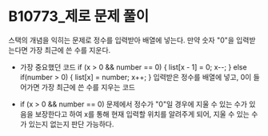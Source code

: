 # B10773_제로 문제 풀이
스택의 개념을 익히는 문제로 정수를 입력받아 배열에 넣는다. 
만약 숫자 "0"을 입력받는다면 가장 최근에 쓴 수를 지운다.

- 가장 중요했던 코드
if (x > 0 && number == 0)
{
    list[x - 1] = 0;
    x--;
}
else if(number > 0)
{
	list[x] = number;
	x++;
}
입력받은 정수를 배열에 넣고, 0이 들어가면 가장 최근에 쓴 수를 지우는 코드

- if (x > 0 && number == 0)
문제에서 정수가 "0"일 경우에 지울 수 있는 수가 있음을 보장한다고 하여 
x를 통해 현재 입력할 위치를 알려주게 되어, 지울 수 있는 수가 있는지 없는지 판단 가능하다.
